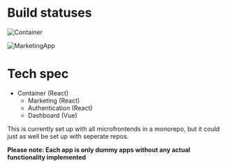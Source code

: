 # Build statuses

![Container](https://github.com/esplito/mfe-react-vue-module-federation-example/actions/workflows/container.yml/badge.svg)

![MarketingApp](https://github.com/esplito/mfe-react-vue-module-federation-example/actions/workflows/marketing.yml/badge.svg)

# Tech spec

- Container (React)
  - Marketing (React)
  - Authentication (React)
  - Dashboard (Vue)

This is currently set up with all microfrontends in a monorepo, but it could just as well be set up with seperate repos.

**Please note: Each app is only dummy apps without any actual functionality implemented**

